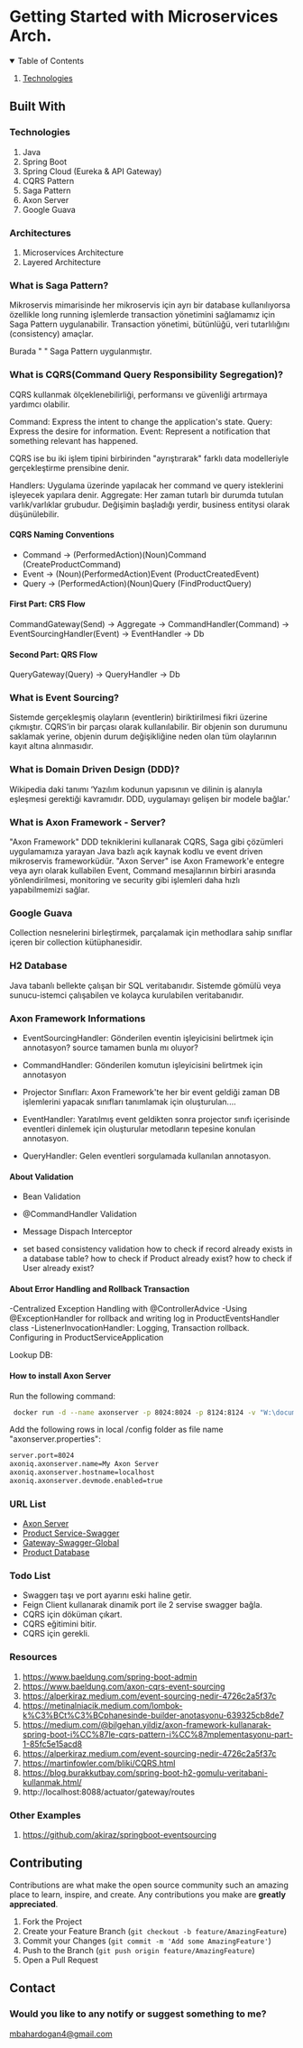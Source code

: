 # Getting Started with Microservices Arch.

<details open="open">
  <summary>Table of Contents</summary>
  <ol>
    <li>
      <a href="#">Technologies</a>
    </li>
  </ol>
</details>

## Built With

### Technologies
1. Java 
2. Spring Boot
3. Spring Cloud (Eureka & API Gateway)
4. CQRS Pattern
5. Saga Pattern
6. Axon Server
7. Google Guava

### Architectures
1. Microservices Architecture
2. Layered Architecture

### What is Saga Pattern?

Mikroservis mimarisinde her mikroservis için ayrı bir database kullanılıyorsa özellikle long running işlemlerde transaction yönetimini sağlamamız 
için Saga Pattern uygulanabilir. Transaction yönetimi, bütünlüğü, veri tutarlılığını (consistency) amaçlar.

Burada " " Saga Pattern uygulanmıştır. 

### What is CQRS(Command Query Responsibility Segregation)?

CQRS kullanmak ölçeklenebilirliği, performansı ve güvenliği artırmaya yardımcı olabilir. 

Command: Express the intent to change the application's state.
Query: Express the desire for information. 
Event: Represent a notification that something relevant has happened.

CQRS ise bu iki işlem tipini birbirinden "ayrıştırarak" farklı data modelleriyle gerçekleştirme prensibine denir.

Handlers: Uygulama üzerinde yapılacak her command ve query isteklerini işleyecek yapılara denir.
Aggregate: Her zaman tutarlı bir durumda tutulan varlık/varlıklar grubudur. Değişimin başladığı yerdir, business entitysi olarak düşünülebilir.

#### CQRS Naming Conventions
* Command -> (PerformedAction)(Noun)Command (CreateProductCommand)
* Event -> (Noun)(PerformedAction)Event (ProductCreatedEvent)
* Query -> (PerformedAction)(Noun)Query (FindProductQuery)

#### First Part: CRS Flow
CommandGateway(Send) → Aggregate → CommandHandler(Command) → EventSourcingHandler(Event) → EventHandler → Db

#### Second Part: QRS Flow
QueryGateway(Query) → QueryHandler → Db

### What is Event Sourcing? 
Sistemde gerçekleşmiş olayların (eventlerin) biriktirilmesi fikri üzerine çıkmıştır. CQRS’in bir parçası olarak kullanılabilir. Bir objenin son durumunu 
saklamak yerine, objenin durum değişikliğine neden olan tüm olaylarının kayıt altına alınmasıdır.

### What is Domain Driven Design (DDD)?
Wikipedia daki tanımı ‘Yazılım kodunun yapısının ve dilinin iş alanıyla eşleşmesi gerektiği kavramıdır. DDD, uygulamayı gelişen bir modele bağlar.’

### What is Axon Framework - Server?

"Axon Framework" DDD tekniklerini kullanarak CQRS, Saga gibi çözümleri uygulamamıza yarayan Java bazlı açık kaynak kodlu ve event driven mikroservis frameworküdür.
"Axon Server" ise Axon Framework'e entegre veya ayrı olarak kullabilen Event, Command mesajlarının birbiri arasında yönlendirilmesi, monitoring ve security gibi 
işlemleri daha hızlı yapabilmemizi sağlar.

### Google Guava

Collection nesnelerini birleştirmek, parçalamak için methodlara sahip sınıflar içeren bir collection kütüphanesidir.

### H2 Database

Java tabanlı bellekte çalışan bir SQL veritabanıdır. Sistemde gömülü veya sunucu-istemci çalışabilen ve kolayca
kurulabilen veritabanıdır.

### Axon Framework Informations

* EventSourcingHandler: Gönderilen eventin işleyicisini belirtmek için annotasyon? source tamamen bunla mı oluyor?

* CommandHandler: Gönderilen komutun işleyicisini belirtmek için annotasyon

* Projector Sınıfları: Axon Framework'te her bir event geldiği zaman DB işlemlerini yapacak sınıfları
tanımlamak için oluşturulan....

* EventHandler: Yaratılmış event geldikten sonra projector sınıfı içerisinde eventleri dinlemek için oluşturular metodların tepesine konulan annotasyon.

* QueryHandler: Gelen eventleri sorgulamada kullanılan annotasyon.

#### About Validation
* Bean Validation 

* @CommandHandler Validation

* Message Dispach Interceptor

* set based consistency validation
how to check if record already exists in a database table?
how to check if Product already exist?
how to check if User already exist?
  
#### About Error Handling and Rollback Transaction
-Centralized Exception Handling with @ControllerAdvice
-Using @ExceptionHandler for rollback and writing log in ProductEventsHandler class
-ListenerInvocationHandler: Logging, Transaction rollback. Configuring in ProductServiceApplication
  
Lookup DB: 

#### How to install Axon Server  
Run the following command:
  ```sh
   docker run -d --name axonserver -p 8024:8024 -p 8124:8124 -v "W:\documents\axon-docker\data":/data -v "W:\documents\axon-docker\eventdata":/eventdata -v "W:\documents\axon-docker\config":/config axoniq/axonserver
   ```

Add the following rows in local /config folder as file name "axonserver.properties":
 ```sh
server.port=8024
axoniq.axonserver.name=My Axon Server
axoniq.axonserver.hostname=localhost
axoniq.axonserver.devmode.enabled=true
   ```

### URL List

* [Axon Server](http://localhost:8024/)
* [Product Service-Swagger](http://localhost:RANDOM_PORT/api/v1/swagger-ui/)
* [Gateway-Swagger-Global](http://localhost:9000/swagger-ui.html)
* [Product Database](http://localhost:RANDOM_PORT/h2-console)

### Todo List  
* Swaggerı taşı ve port ayarını eski haline getir.
* Feign Client kullanarak dinamik port ile 2 servise swagger bağla.
* CQRS için döküman çıkart.
* CQRS eğitimini bitir.
* CQRS için gerekli.

### Resources

1. https://www.baeldung.com/spring-boot-admin
2. https://www.baeldung.com/axon-cqrs-event-sourcing
3. https://alperkiraz.medium.com/event-sourcing-nedir-4726c2a5f37c
4. https://metinalniacik.medium.com/lombok-k%C3%BCt%C3%BCphanesinde-builder-anotasyonu-639325cb8de7
5. https://medium.com/@bilgehan.yildiz/axon-framework-kullanarak-spring-boot-i%CC%87le-cqrs-pattern-i%CC%87mplementasyonu-part-1-85fc5e15acd8
6. https://alperkiraz.medium.com/event-sourcing-nedir-4726c2a5f37c
7. https://martinfowler.com/bliki/CQRS.html
8. https://blog.burakkutbay.com/spring-boot-h2-gomulu-veritabani-kullanmak.html/
9. http://localhost:8088/actuator/gateway/routes

### Other Examples

1. https://github.com/akiraz/springboot-eventsourcing

## Contributing

Contributions are what make the open source community such an amazing place to learn, inspire, and create. Any contributions you make are **greatly appreciated**.

1. Fork the Project
2. Create your Feature Branch (`git checkout -b feature/AmazingFeature`)
3. Commit your Changes (`git commit -m 'Add some AmazingFeature'`)
4. Push to the Branch (`git push origin feature/AmazingFeature`)
5. Open a Pull Request


## Contact
### Would you like to any notify or suggest something to me?
mbahardogan4@gmail.com